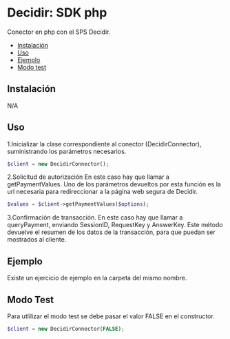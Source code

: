 # Decidir: SDK php
Conector en php con el SPS Decidir.

 * [Instalación](#instalacion)
 * [Uso](#uso)
 * [Ejemplo](#ejemplo)
 * [Modo test](#test)
 
<a name="instalacion"></a>
## Instalación
N/A

<a name="uso"></a>
## Uso
1.Inicializar la clase correspondiente al conector (DecidirConnector), suministrando los parámetros necesarios.
```php
$client = new DecidirConnector();
```

2.Solicitud de autorización
En este caso hay que llamar a getPaymentValues. Uno de los parámetros devueltos por esta función es la url necesaria para redireccionar a la página web segura de Decidir.
```php
$values = $client->getPaymentValues($options);
```

3.Confirmación de transacción.
En este caso hay que llamar a queryPayment, enviando SessionID, RequestKey y AnswerKey. Este método devuelve el resumen de los datos de la transacción, para que puedan ser mostrados al cliente.

<a name="ejemplo"></a>
## Ejemplo
Existe un ejercicio de ejemplo en la carpeta del mismo nombre.

<a name="test"></a>
## Modo Test
Para utlilizar el modo test se debe pasar el valor FALSE en el constructor.

```php
$client = new DecidirConnector(FALSE);
```
